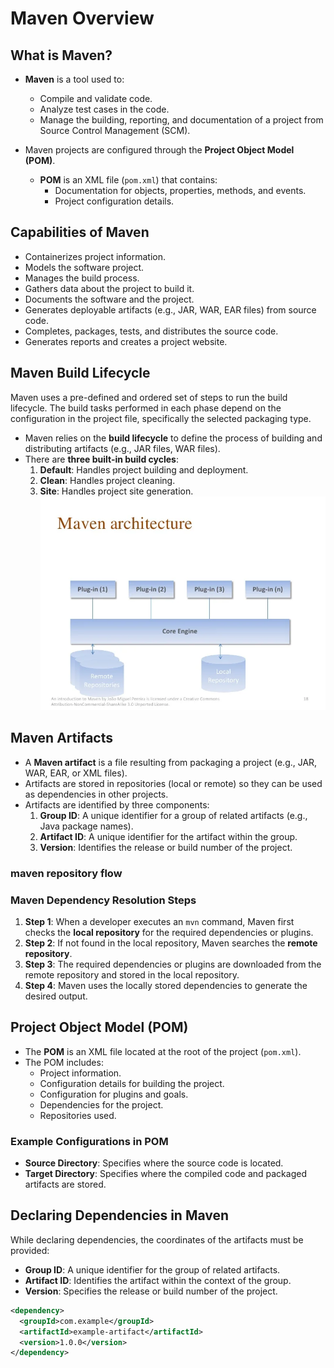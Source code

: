 # Maven Overview

## What is Maven?

- **Maven** is a tool used to:
  - Compile and validate code.
  - Analyze test cases in the code.
  - Manage the building, reporting, and documentation of a project from Source Control Management (SCM).

- Maven projects are configured through the **Project Object Model (POM)**.
  - **POM** is an XML file (`pom.xml`) that contains:
    - Documentation for objects, properties, methods, and events.
    - Project configuration details.

## Capabilities of Maven

- Containerizes project information.
- Models the software project.
- Manages the build process.
- Gathers data about the project to build it.
- Documents the software and the project.
- Generates deployable artifacts (e.g., JAR, WAR, EAR files) from source code.
- Completes, packages, tests, and distributes the source code.
- Generates reports and creates a project website.

## Maven Build Lifecycle

Maven uses a pre-defined and ordered set of steps to run the build lifecycle. The build tasks performed in each phase depend on the configuration in the project file, specifically the selected packaging type.

- Maven relies on the **build lifecycle** to define the process of building and distributing artifacts (e.g., JAR files, WAR files).
- There are **three built-in build cycles**:
  1. **Default**: Handles project building and deployment.
  2. **Clean**: Handles project cleaning.
  3. **Site**: Handles project site generation.
![preview](./img/mavenarchi.webp)

## Maven Artifacts

- A **Maven artifact** is a file resulting from packaging a project (e.g., JAR, WAR, EAR, or XML files).
- Artifacts are stored in repositories (local or remote) so they can be used as dependencies in other projects.
- Artifacts are identified by three components:
  1. **Group ID**: A unique identifier for a group of related artifacts (e.g., Java package names).
  2. **Artifact ID**: A unique identifier for the artifact within the group.
  3. **Version**: Identifies the release or build number of the project.

### maven repository flow


### Maven Dependency Resolution Steps
1. **Step 1**: When a developer executes an `mvn` command, Maven first checks the **local repository** for the required dependencies or plugins.
2. **Step 2**: If not found in the local repository, Maven searches the **remote repository**.
3. **Step 3**: The required dependencies or plugins are downloaded from the remote repository and stored in the local repository.
4. **Step 4**: Maven uses the locally stored dependencies to generate the desired output.

## Project Object Model (POM)

- The **POM** is an XML file located at the root of the project (`pom.xml`).
- The POM includes:
  - Project information.
  - Configuration details for building the project.
  - Configuration for plugins and goals.
  - Dependencies for the project.
  - Repositories used.

### Example Configurations in POM
- **Source Directory**: Specifies where the source code is located.
- **Target Directory**: Specifies where the compiled code and packaged artifacts are stored.

## Declaring Dependencies in Maven

While declaring dependencies, the coordinates of the artifacts must be provided:

- **Group ID**: A unique identifier for the group of related artifacts.
- **Artifact ID**: Identifies the artifact within the context of the group.
- **Version**: Specifies the release or build number of the project.

```xml
<dependency>
  <groupId>com.example</groupId>
  <artifactId>example-artifact</artifactId>
  <version>1.0.0</version>
</dependency>
